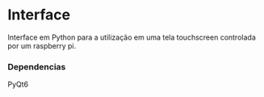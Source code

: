 # Interface

Interface em Python para a utilização em uma tela touchscreen controlada por um raspberry pi.

### Dependencias

PyQt6